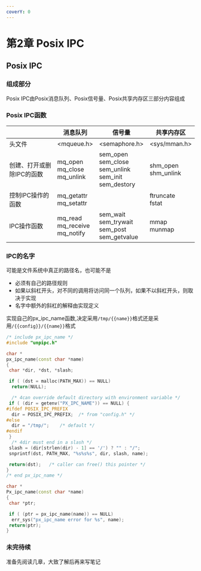 ```yaml
---
coverY: 0
---
```


# 第2章 Posix IPC

## Posix IPC

### 组成部分

Posix IPC由Posix消息队列、Posix信号量、Posix共享内存区三部分内容组成

### Posix IPC函数

|             | 消息队列 | 信号量| 共享内存区|
| ----------- | ----------- |-----------|-----------|
| 头文件      | <mqueue.h>   | <semaphore.h>| <sys/mman.h>|
| 创建、打开或删除IPC的函数   | mq_open</br>mq_close</br>mq_unlink | sem_open</br> sem_close</br>sem_unlink</br>sem_init</br>sem_destory |shm_open</br>shm_unlink|
|控制IPC操作的函数|mq_getattr</br>mq_setattr||ftruncate</br>fstat|
|IPC操作函数|mq_read</br>mq_receive</br>mq_notify|sem_wait</br>sem_trywait</br>sem_post</br>sem_getvalue|mmap</br>munmap|

### IPC的名字

可能是文件系统中真正的路径名，也可能不是  

* 必须有自己的路径规则
* 如果以斜杠开头，对不同的调用将访问同一个队列，如果不以斜杠开头，则取决于实现
* 名字中额外的斜杠的解释由实现定义

实现自己的px_ipc_name函数,决定采用`/tmp/{{name}}`格式还是采用`/{{config}}/{{name}}`格式

```cpp
/* include px_ipc_name */
#include "unpipc.h"

char *
px_ipc_name(const char *name)
{
 char *dir, *dst, *slash;

 if ( (dst = malloc(PATH_MAX)) == NULL)
  return(NULL);

  /* 4can override default directory with environment variable */
 if ( (dir = getenv("PX_IPC_NAME")) == NULL) {
#ifdef POSIX_IPC_PREFIX
  dir = POSIX_IPC_PREFIX;  /* from "config.h" */
#else
  dir = "/tmp/";    /* default */
#endif
 }
  /* 4dir must end in a slash */
 slash = (dir[strlen(dir) - 1] == '/') ? "" : "/";
 snprintf(dst, PATH_MAX, "%s%s%s", dir, slash, name);

 return(dst);   /* caller can free() this pointer */
}
/* end px_ipc_name */

char *
Px_ipc_name(const char *name)
{
 char *ptr;

 if ( (ptr = px_ipc_name(name)) == NULL)
  err_sys("px_ipc_name error for %s", name);
 return(ptr);
}

```

### 未完待续

准备先阅读几章，大致了解后再来写笔记
